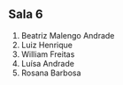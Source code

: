 ## Sala 6
1. Beatriz Malengo Andrade
2. Luiz Henrique
3. William Freitas
4. Luísa Andrade
5. Rosana Barbosa